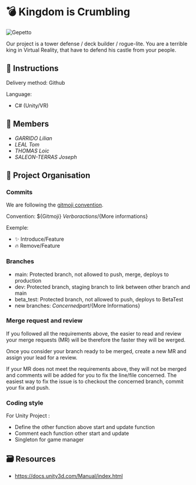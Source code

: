 # :bomb: Kingdom is Crumbling

![Gepetto](https://cdna.artstation.com/p/marketplace/presentation_assets/001/799/318/large/file.jpg?1655908748)

Our project is a tower defense / deck builder / rogue-lite. You are a terrible king in Virtual Reality, that have to defend his castle from your people.

## 📄 Instructions

Delivery method: Github

Language:
- C# (Unity/VR)

## 👥 Members

- _GARRIDO Lilian_
- _LEAL Tom_
- _THOMAS Loic_
- _SALEON-TERRAS Joseph_

## 🧱 Project Organisation

### Commits

We are following the [gitmoji convention](https://gitmoji.dev/).

Convention: ${Gitmoji} ${Verb or actions}/${More informations}

Exemple:
- ✨ Introduce/Feature
- 🔥 Remove/Feature

### Branches

- main: Protected branch, not allowed to push, merge, deploys to production
- dev: Protected branch, staging branch to link between other branch and main
- beta_test: Protected branch, not allowed to push, deploys to BetaTest
- new branches: ${Concerned part}/${More Informations}

### Merge request and review

If you followed all the requirements above, the easier to read and review your merge requests (MR) will be therefore the faster they will be werged.

Once you consider your branch ready to be merged, create a new MR and assign your lead for a review.

If your MR does not meet the requirements above, they will not be merged and comments will be added for you to fix the line/file concerned. The easiest way to fix the issue is to checkout the concerned branch, commit your fix and push.

### Coding style

For Unity Project :

- Define the other function above start and update function
- Comment each function other start and update
- Singleton for game manager

## 🗃️ Resources

- https://docs.unity3d.com/Manual/index.html
